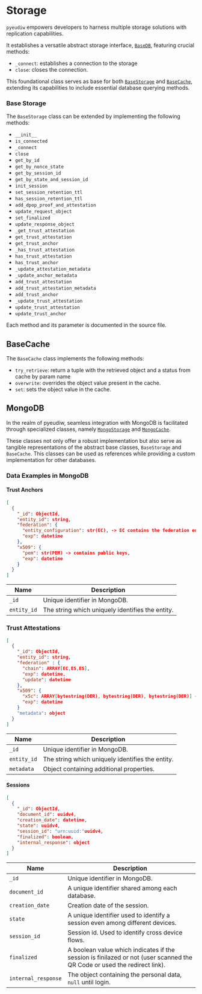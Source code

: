 # Storage

`pyeudiw` empowers developers to harness multiple storage solutions with replication capabilities.

It establishes a versatile abstract storage interface, [`BaseDB`](../pyeudiw/storage/base_db.py), 
featuring crucial methods:
- `_connect`: establishes a connection to the storage
- `close`: closes the connection.

This foundational class serves as base for both [`BaseStorage`](../pyeudiw/storage/base_storage.py) and 
[`BaseCache`](../pyeudiw/storage/base_cache.py), 
extending its capabilities to include essential database querying methods.

### Base Storage

The `BaseStorage` class can be extended by implementing the following methods:

-  `__init__`                       
-  `is_connected`                   
-  `_connect`                       
-  `close`                          
-  `get_by_id`                      
-  `get_by_nonce_state`             
-  `get_by_session_id`              
-  `get_by_state_and_session_id`    
-  `init_session`                   
-  `set_session_retention_ttl`      
-  `has_session_retention_ttl`      
-  `add_dpop_proof_and_attestation` 
-  `update_request_object`          
-  `set_finalized`                  
-  `update_response_object`         
-  `_get_trust_attestation`         
-  `get_trust_attestation`          
-  `get_trust_anchor`               
-  `_has_trust_attestation`         
-  `has_trust_attestation`          
-  `has_trust_anchor`               
-  `_update_attestation_metadata`   
-  `_update_anchor_metadata`        
-  `add_trust_attestation`          
-  `add_trust_attestation_metadata` 
-  `add_trust_anchor`               
-  `_update_trust_attestation`      
-  `update_trust_attestation`       
-  `update_trust_anchor`            

Each method and its parameter is documented in the source file.

## BaseCache

The `BaseCache` class implements the following methods:
 
- `try_retrieve`: return a tuple with the retrieved object and a status from cache by param name
- `overwrite`: overrides the object value present in the cache.
- `set`: sets the object value in the cache.

## MongoDB
In the realm of pyeudiw, seamless integration with MongoDB is facilitated through specialized classes, namely 
[`MongoStorage`](../pyeudiw/storage/mongo_storage.py) and [`MongoCache`](../pyeudiw/storage/mongo_cache.py).  

These classes not only offer a robust implementation but also serve as tangible representations of the abstract base 
classes, `BaseStorage` and `BaseCache`.
This classes can be used as references while providing a custom implementation for other databases.

### Data Examples in MongoDB

#### Trust Anchors

```json
[  
  {
    "_id": ObjectId,
    "entity_id": string,
    "federation": {
      "entity_configuration": str(EC), -> EC contains the federation entity public keys,
      "exp": datetime
    },
    "x509": {
      "pem": str(PEM) -> contains public keys,
      "exp": datetime
    }
  }
]
```

| Name                 | Description                                                                                                              |
| -------------------- | ------------------------------------------------------------------------------------------------------------------------ | 
| `_id`                | Unique identifier in MongoDB.                                                                                            |
| `entity_id`          | The string which uniquely identifies the entity.                                                                         |



### Trust Attestations

```json
[
  {
    "_id": ObjectId,
    "entity_id": string,
    "federation" : {
      "chain": ARRAY[EC,ES,ES],
      "exp": datetime,
      "update": datetime
    },
    "x509": {
      "x5c": ARRAY[bytestring(DER), bytestring(DER), bytestring(DER)] -> contains public keys,
      "exp": datetime
    }
    "metadata": object
  }
]
```

| Name                 | Description                                                                                                              |
| -------------------- | ------------------------------------------------------------------------------------------------------------------------ | 
| `_id`                | Unique identifier in MongoDB.                                                                                            |
| `entity_id`          | The string which uniquely identifies the entity.                                                                         |
| `metadata`           | Object containing additional properties.                                                                                 |

#### Sessions

```json
[
  {
    "_id": ObjectId,
    "document_id": uuidv4,
    "creation_date": datetime,
    "state": uuidv4,
    "session_id": "urn:uuid:"uuidv4,
    "finalized": boolean,
    "internal_response": object
  }
]
```

| Name                 | Description                                                                                                              |
| -------------------- | ------------------------------------------------------------------------------------------------------------------------ | 
| `_id`                | Unique identifier in MongoDB.                                                                                            |
| `document_id`        | A unique identifier shared among each database.                                                                          |
| `creation_date`      | Creation date of the session.                                                                                            |
| `state`              | A unique identifier used to identify a session even among different devices.                                             |
| `session_id`         | Session id. Used to identify cross device flows.                                                                         |
| `finalized`          | A boolean value which indicates if the session is finilazed or not (user scanned the QR Code or used the redirect link). |
| `internal_response`  | The object containing the personal data, `null` until login.                                                             |

